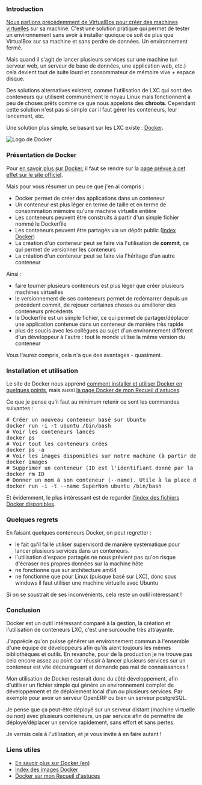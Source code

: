 ### Introduction

[Nous parlions précédemment de VirtualBox pour créer des machines virtuelles](${BLOG_URL}/article/serveur_de_machines_virtuelles_avec_virtualbox.html "Lire l'article Serveur de machines virtuelles avec VirtualBox") sur sa machine. C'est une solution pratique qui permet de tester un environnement sans avoir à installer quoique ce soit de plus que VirtualBox sur sa machine et sans perdre de données. Un environnement fermé.

Mais quand il s'agit de lancer plusieurs services sur une machine (un serveur web, un serveur de base de données, une application web, etc.) cela devient tout de suite lourd et consommateur de mémoire vive + espace disque.

Des solutions alternatives existent, comme l'utilisation de LXC qui sont des conteneurs qui utilisent communément le noyau Linux mais fonctionnent à peu de choses prêts comme ce que nous appelons des **chroots**. Cependant cette solution n'est pas si simple car il faut gérer les conteneurs, leur lancement, etc.

Une solution plus simple, se basant sur les LXC existe : [Docker](http://docker.io "Visiter la page officielle de Docker.").

![Logo de Docker](${BLOG_URL}/images/logos/docker.png "Logo du projet Docker")

### Présentation de Docker

Pour [en savoir plus sur Docker](https://www.docker.io/learn_more/ "Leanr more about Docker"), il faut se rendre sur la [page prévue à cet effet sur le site officiel](https://www.docker.io/learn_more/ "Learn more about Docker").

Mais pour vous résumer un peu ce que j'en ai compris : 

  * Docker permet de créer des applications dans un conteneur
  * Un conteneur est plus léger en terme de taille et en terme de consommation mémoire qu'une machine virtuelle entière
  * Les conteneurs peuvent être construits à partir d'un simple fichier nommé le Dockerfile
  * Les conteneurs peuvent être partagés via un dépôt public ([Index Docker](http://index.docker.io "Trouver un docker particulier"))
  * La création d'un conteneur peut se faire via l'utilisation de **commit**, ce qui permet de versionner les conteneurs
  * La création d'un conteneur peut se faire via l'héritage d'un autre conteneur

Ainsi : 

  * faire tourner plusieurs conteneurs est plus léger que créer plusieurs machines virtuelles
  * le versionnement de ses conteneurs permet de redémarrer depuis un précédent commit, de rejouer certaines choses ou améliorer des conteneurs précédents
  * le Dockerfile est un simple fichier, ce qui permet de partager/déplacer une application contenue dans un conteneur de manière très rapide
  * plus de soucis avec les collègues au sujet d'un environnement différent d'un développeur à l'autre : tout le monde utilise la même version du conteneur

Vous l'aurez compris, cela n'a que des avantages - quasiment.

### Installation et utilisation

Le site de Docker nous apprend [comment installer et utiliser Docker en quelques points](https://www.docker.io/gettingstarted/ "Getting started on Docker"), mais aussi [la page Docker de mon Recueil d'astuces](https://olivier.dossmann.net/wiki/configurations/docker/index "Apprendre à installer et utiliser Docker sur Debian AMD64").

Ce que je pense qu'il faut au minimum retenir ce sont les commandes suivantes : 

<pre name="code" class="bash">
# Créer un nouveau conteneur basé sur Ubuntu
docker run -i -t ubuntu /bin/bash
# Voir les conteneurs lancés
docker ps
# Voir tout les conteneurs crées
docker ps -a
# Voir les images disponibles sur notre machine (à partir desquelles créer de nouveaux conteneurs)
docker images
# Supprimer un conteneur (ID est l'identifiant donné par la commande docker ps -a)
docker rm ID
# Donner un nom à son conteneur (--name). Utile à la place d'utiliser un ID
docker run -i -t --name SuperNom ubuntu /bin/bash
</pre>

Et évidemment, le plus intéressant est de regarder [l'index des fichiers Docker disponibles](http://index.docker.io "Découvrir de nouveaux fichiers Docker").

### Quelques regrets

En faisant quelques conteneurs Docker, on peut regretter : 

  * le fait qu'il faille utiliser supervisord de manière systématique pour lancer plusieurs services dans un conteneurs.
  * l'utilisation d'espace partagés ne nous prévient pas qu'on risque d'écraser nos propres données sur la machine hôte
  * ne fonctionne que sur architecture am64
  * ne fonctionne que pour Linux (puisque basé sur LXC), donc sous windows il faut utiliser une machine virtuelle avec Ubuntu

Si on se soustrait de ses inconvénients, cela reste un outil intéressant !

### Conclusion

Docker est un outil intéressant comparé à la gestion, la création et l'utilisation de conteneurs LXC, c'est une surcouche très attrayante.

J'apprécie qu'on puisse générer un environnement commun à l'ensemble d'une équipe de développeurs afin qu'ils aient toujours les mêmes bibliothèques et outils. En revanche, pour de la production je ne trouve pas cela encore assez au point car réussir à lancer plusieurs services sur un conteneur est vite décourageant et demande pas mal de connaissances !

Mon utilisation de Docker resterait donc du côté développement, afin d'utiliser un fichier simple qui génère un environnement complet de développement et de déploiement local d'un ou plusieurs services. Par exemple pour avoir un serveur OpenERP ou bien un serveur postgreSQL.

Je pense que ça peut-être déployé sur un serveur distant (machine virtuelle ou non) avec plusieurs conteneurs, un par service afin de permettre de déployé/déplacer un service rapidement, sans effort et sans pertes.

Je verrais cela à l'utilisation, et je vous invite à en faire autant !

### Liens utiles

  * [En savoir plus sur Docker (en)](https://www.docker.io/learn_more/ "Learn more about Docker")
  * [Index des images Docker](https://index.docker.io/ "Se rendre sur le site officiel des images Docker")
  * [Docker sur mon Recueil d'astuces](https://olivier.dossmann.net/wiki/configurations/docker/index "En savoir plus sur Docker")
